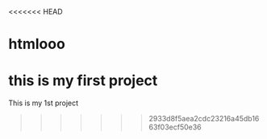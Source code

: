 <<<<<<< HEAD
# htmlooo
this is my first project
=======
This is my 1st project
>>>>>>> 2933d8f5aea2cdc23216a45db1663f03ecf50e36
